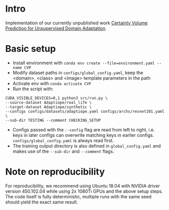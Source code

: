 # Intro

Implementation of our currently unpublished work [Certainty Volume Prediction for Unsupervised Domain Adaptation](https://arxiv.org/abs/2111.02901).

# Basic setup

- Install environment with ```conda env create --file=environment.yaml --name CVP```
- Modify dataset paths in ```configs/global_config.yaml```, keep the \<domain>, \<class> and \<image> template parameters in the path
- Activate env with ```conda activate CVP```
- Run the script with:
```
CUDA_VISIBLE_DEVICES=0,1 python3 src/run.py \
--source-dataset Adaptiope/real_life \
--target-dataset Adaptiope/synthetic \
--configs configs/datasets/adaptiope.yaml configs/archs/resnet101.yaml \
--sub-dir TESTING --comment CHECKING_SETUP
```

- Configs passed with the ```--config``` flag are read from left to right, i.e. keys in later configs can overwrite matching keys in earlier configs. 
  ```configs/global_config.yaml``` is always read first.
- The training output directory is also defined in ```global_config.yaml``` and makes use of the ```--sub-dir``` and ```--comment``` flags.


# Note on reproducibility

For reproducibility, we recommend using Ubuntu 18.04 with NVIDIA driver version 450.102.04 while using 2x 1080Ti GPUs and the above setup steps.
The code itself is fully deterministic, multiple runs with the same seed should yield the exact same result.
